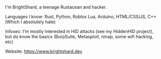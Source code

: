 I'm BrightShard, a teenage Rustacean and hacker.

Languages I know: Rust, Python, Roblox Lua, Arduino, HTML/CSS/JS, C++ (Which I absolutely hate)

Infosec: I'm mostly interested in HID attacks (see my HiddenHID project), but do know the basics (BurpSuite, Metasploit, nmap, some wifi hacking, etc)

Website: https://www.brightshard.dev
